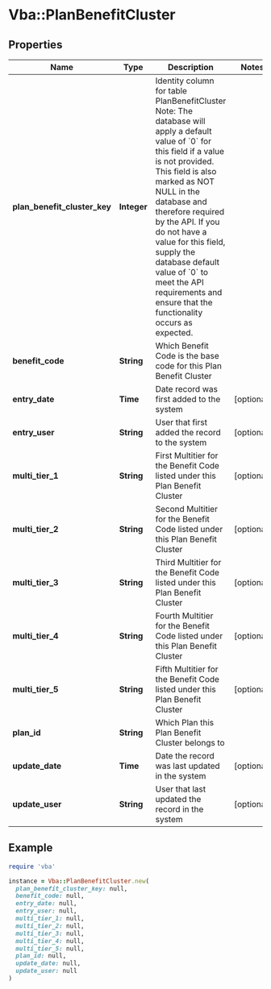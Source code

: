 # Vba::PlanBenefitCluster

## Properties

| Name | Type | Description | Notes |
| ---- | ---- | ----------- | ----- |
| **plan_benefit_cluster_key** | **Integer** | Identity column for table PlanBenefitCluster  Note: The database will apply a default value of &#x60;0&#x60; for this field if a value is not provided.  This field is also marked as NOT NULL in the database and therefore required by the API.  If you do not have a value for this field, supply the database default value of &#x60;0&#x60; to meet the API requirements and ensure that the functionality occurs as expected. |  |
| **benefit_code** | **String** | Which Benefit Code is the base code for this Plan Benefit Cluster |  |
| **entry_date** | **Time** | Date record was first added to the system | [optional] |
| **entry_user** | **String** | User that first added the record to the system | [optional] |
| **multi_tier_1** | **String** | First Multitier for the Benefit Code listed under this Plan Benefit Cluster | [optional] |
| **multi_tier_2** | **String** | Second Multitier for the Benefit Code listed under this Plan Benefit Cluster | [optional] |
| **multi_tier_3** | **String** | Third Multitier for the Benefit Code listed under this Plan Benefit Cluster | [optional] |
| **multi_tier_4** | **String** | Fourth Multitier for the Benefit Code listed under this Plan Benefit Cluster | [optional] |
| **multi_tier_5** | **String** | Fifth Multitier for the Benefit Code listed under this Plan Benefit Cluster | [optional] |
| **plan_id** | **String** | Which Plan this Plan Benefit Cluster belongs to |  |
| **update_date** | **Time** | Date the record was last updated in the system | [optional] |
| **update_user** | **String** | User that last updated the record in the system | [optional] |

## Example

```ruby
require 'vba'

instance = Vba::PlanBenefitCluster.new(
  plan_benefit_cluster_key: null,
  benefit_code: null,
  entry_date: null,
  entry_user: null,
  multi_tier_1: null,
  multi_tier_2: null,
  multi_tier_3: null,
  multi_tier_4: null,
  multi_tier_5: null,
  plan_id: null,
  update_date: null,
  update_user: null
)
```

